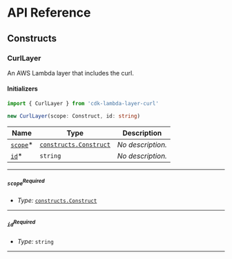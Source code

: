 # API Reference <a name="API Reference" id="api-reference"></a>

## Constructs <a name="Constructs" id="constructs"></a>

### CurlLayer <a name="cdk-lambda-layer-curl.CurlLayer" id="cdklambdalayercurlcurllayer"></a>

An AWS Lambda layer that includes the curl.

#### Initializers <a name="cdk-lambda-layer-curl.CurlLayer.Initializer" id="cdklambdalayercurlcurllayerinitializer"></a>

```typescript
import { CurlLayer } from 'cdk-lambda-layer-curl'

new CurlLayer(scope: Construct, id: string)
```

| **Name** | **Type** | **Description** |
| --- | --- | --- |
| [`scope`](#cdklambdalayercurlcurllayerparameterscope)<span title="Required">*</span> | [`constructs.Construct`](#constructs.Construct) | *No description.* |
| [`id`](#cdklambdalayercurlcurllayerparameterid)<span title="Required">*</span> | `string` | *No description.* |

---

##### `scope`<sup>Required</sup> <a name="cdk-lambda-layer-curl.CurlLayer.parameter.scope" id="cdklambdalayercurlcurllayerparameterscope"></a>

- *Type:* [`constructs.Construct`](#constructs.Construct)

---

##### `id`<sup>Required</sup> <a name="cdk-lambda-layer-curl.CurlLayer.parameter.id" id="cdklambdalayercurlcurllayerparameterid"></a>

- *Type:* `string`

---








